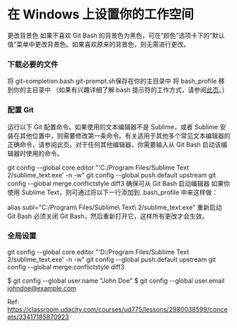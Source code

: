 # 在 Windows 上设置你的工作空间

更改背景色
如果不喜欢 Git Bash 的背景色为黑色，可在“颜色”选项卡下的“默认值”菜单中更改背景色。如果喜欢原来的背景色，则无需进行更改。

### 下载必要的文件
将 git-completion.bash git-prompt.sh保存在你的主目录中
将 bash_profile 移到你的主目录中 （如果有兴趣详细了解 bash 提示符的工作方式，请参阅[此页](https://www.cyberciti.biz/tips/howto-linux-unix-bash-shell-setup-prompt.html)。）

### 配置 Git
运行以下 Git 配置命令。如果使用的文本编辑器不是 Sublime，或者 Sublime 安装在其他位置中，则需要修改第一条命令。有关适用于其他多个常见文本编辑器的正确命令，请参阅此页。对于任何其他编辑器，你需要输入从 Git Bash 启动该编辑器时使用的命令。

git config --global core.editor "'C:/Program Files/Sublime Text 2/sublime_text.exe' -n -w"
git config --global push.default upstream
git config --global merge.conflictstyle diff3
确保可从 Git Bash 启动编辑器
如果你使用 Sublime Text，则可通过将以下一行添加到 .bash_profile 中来这样做：

alias subl="C:/Program\ Files/Sublime\ Text\ 2/sublime_text.exe"
重新启动 Git Bash
必须关闭 Git Bash，然后重新打开它，这样所有更改才会生效。

### 全局设置
git config --global core.editor "'D:/Program Files/Sublime Text 2/sublime_text.exe' -n -w"
git config --global push.default upstream
git config --global merge.conflictstyle diff3

$ git config --global user.name "John Doe"
$ git config --global user.email johndoe@example.com

Ref:
https://classroom.udacity.com/courses/ud775/lessons/2980038599/concepts/33417185870923